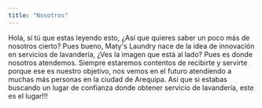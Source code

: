 ```yaml
---
title: "Nosotros"
---
```


Hola, sí tú que estas leyendo esto, ¿Así que quieres saber un poco más de nosotros cierto? Pues bueno, Maty's Laundry nace de la idea de innovación en servicios de lavandería, ¿Ves la imagen que está al lado? Pues es donde nosotros atendemos. Siempre estaremos contentos de recibirte y servirte porque ese es nuestro objetivo, nos vemos en el futuro atendiendo a muchas más personas en la ciudad de Arequipa. Así que si estabas buscando un lugar de confianza donde obtener servicio de lavandería, este es el lugar!!!